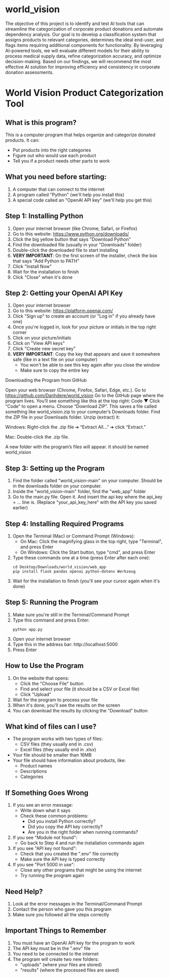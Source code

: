 # world_vision
The objective of this project is to identify and test AI tools that can streamline the categorization of corporate product donations and automate dependency analysis. Our goal is to develop a classification system that assigns products to relevant categories, determines the ideal end-user, and flags items requiring additional components for functionality. By leveraging AI-powered tools, we will evaluate different models for their ability to process medical supply data, refine categorization accuracy, and optimize decision-making. Based on our findings, we will recommend the most effective AI solution for improving efficiency and consistency in corporate donation assessments.

# World Vision Product Categorization Tool

## What is this program?
This is a computer program that helps organize and categorize donated products. It can:
- Put products into the right categories
- Figure out who would use each product
- Tell you if a product needs other parts to work

## What you need before starting:
1. A computer that can connect to the internet
2. A program called "Python" (we'll help you install this)
3. A special code called an "OpenAI API key" (we'll help you get this)

## Step 1: Installing Python
1. Open your internet browser (like Chrome, Safari, or Firefox)
2. Go to this website: https://www.python.org/downloads/
3. Click the big yellow button that says "Download Python"
4. Find the downloaded file (usually in your "Downloads" folder)
5. Double-click the downloaded file to start installing
6. **VERY IMPORTANT**: On the first screen of the installer, check the box that says "Add Python to PATH"
7. Click "Install Now"
8. Wait for the installation to finish
9. Click "Close" when it's done

## Step 2: Getting your OpenAI API Key
1. Open your internet browser
2. Go to this website: https://platform.openai.com/
3. Click "Sign up" to create an account (or "Log in" if you already have one)
4. Once you're logged in, look for your picture or initials in the top right corner
5. Click on your picture/initials
6. Click on "View API keys"
7. Click "Create new secret key"
8. **VERY IMPORTANT**: Copy the key that appears and save it somewhere safe (like in a text file on your computer)
   - You won't be able to see this key again after you close the window
   - Make sure to copy the entire key

Downloading the Program from GitHub

Open your web browser (Chrome, Firefox, Safari, Edge, etc.).
Go to https://github.com/Danhdere/world_vision
Go to the GitHub page where the program lives. You’ll see something like this at the top right:
 Code ▼
Click “Code” to open a menu.
Choose “Download ZIP”.
This saves a file called something like world_vision.zip to your computer’s Downloads folder.
Find the ZIP file in your Downloads folder.
Unzip (extract) it:

Windows: Right-click the .zip file ➔ “Extract All…” ➔ click “Extract.”

Mac: Double-click the .zip file.

A new folder with the program’s files will appear. It should be named world_vision

## Step 3: Setting up the Program
1. Find the folder called "world_vision-main" on your computer. Should be in the downloads folder on your computer.
2. Inside the "world_vision-main" folder, find the "web_app" folder
3. Go to the main.py file. Open it. And insert the api key where the api_key = ... line is.
   (Replace "your_api_key_here" with the API key you saved earlier)
   
## Step 4: Installing Required Programs
1. Open the Terminal (Mac) or Command Prompt (Windows):
   - On Mac: Click the magnifying glass in the top right, type "Terminal", and press Enter
   - On Windows: Click the Start button, type "cmd", and press Enter
2. Type these commands one at a time (press Enter after each one):
   ```
   cd Desktop/Downloads/world_vision/web_app
   pip install flask pandas openai python-dotenv Werkzeug
   ```
3. Wait for the installation to finish (you'll see your cursor again when it's done)

## Step 5: Running the Program
1. Make sure you're still in the Terminal/Command Prompt
2. Type this command and press Enter:
   ```
   python app.py
   ```
3. Open your internet browser
4. Type this in the address bar: http://localhost:5000
5. Press Enter

## How to Use the Program
1. On the website that opens:
   - Click the "Choose File" button
   - Find and select your file (it should be a CSV or Excel file)
   - Click "Upload"
2. Wait for the program to process your file
3. When it's done, you'll see the results on the screen
4. You can download the results by clicking the "Download" button

## What kind of files can I use?
- The program works with two types of files:
  - CSV files (they usually end in .csv)
  - Excel files (they usually end in .xlsx)
- Your file should be smaller than 16MB
- Your file should have information about products, like:
  - Product names
  - Descriptions
  - Categories

## If Something Goes Wrong
1. If you see an error message:
   - Write down what it says
   - Check these common problems:
     - Did you install Python correctly?
     - Did you copy the API key correctly?
     - Are you in the right folder when running commands?
2. If you see "Module not found":
   - Go back to Step 4 and run the installation commands again
3. If you see "API key not found":
   - Check that you created the ".env" file correctly
   - Make sure the API key is typed correctly
4. If you see "Port 5000 in use":
   - Close any other programs that might be using the internet
   - Try running the program again

## Need Help?
1. Look at the error messages in the Terminal/Command Prompt
2. Contact the person who gave you this program
3. Make sure you followed all the steps correctly

## Important Things to Remember
1. You must have an OpenAI API key for the program to work
2. The API key must be in the ".env" file
3. You need to be connected to the internet
4. The program will create two new folders:
   - "uploads" (where your files are stored)
   - "results" (where the processed files are saved)


